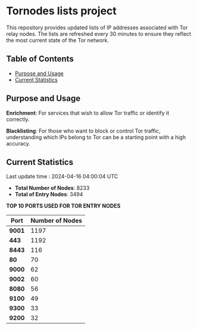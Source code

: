 # Tornodes lists project

This repository provides updated lists of IP addresses associated with Tor relay nodes. The lists are refreshed every 30 minutes to ensure they reflect the most current state of the Tor network.

## Table of Contents

- [Purpose and Usage](#purpose-and-usage)
- [Current Statistics](#current-statistics)


## Purpose and Usage

**Enrichment**: For services that wish to allow Tor traffic or identify it correctly.

**Blacklisting**: For those who want to block or control Tor traffic, understanding which IPs belong to Tor can be a starting point with a high accuracy.

## Current Statistics

Last update time : 2024-04-16 04:00:04 UTC

- **Total Number of Nodes**: 8233
- **Total of Entry Nodes**: 3494

**TOP 10 PORTS USED FOR TOR ENTRY NODES**

| **Port** | **Number of Nodes** |
|------|-----------------|
| **9001**   | 1197  |
| **443**   | 1192  |
| **8443**   | 116  |
| **80**   | 70  |
| **9000**   | 62  |
| **9002**   | 60  |
| **8080**   | 56  |
| **9100**   | 49  |
| **9300**   | 33  |
| **9200**   | 32  |

